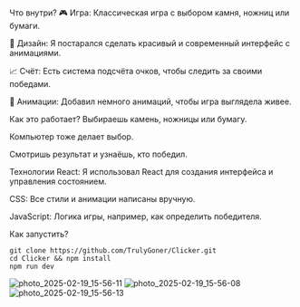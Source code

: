 Что внутри?
🎮 Игра: Классическая игра с выбором камня, ножниц или бумаги.

💅 Дизайн: Я постарался сделать красивый и современный интерфейс с анимациями.

📈 Счёт: Есть система подсчёта очков, чтобы следить за своими победами.

🎨 Анимации: Добавил немного анимаций, чтобы игра выглядела живее.

Как это работает?
Выбираешь камень, ножницы или бумагу.

Компьютер тоже делает выбор.

Смотришь результат и узнаёшь, кто победил.

Технологии
React: Я использовал React для создания интерфейса и управления состоянием.

CSS: Все стили и анимации написаны вручную.

JavaScript: Логика игры, например, как определить победителя.

Как запустить?
```
git clone https://github.com/TrulyGoner/Clicker.git
cd Clicker && npm install
npm run dev
```
![photo_2025-02-19_15-56-11](https://github.com/user-attachments/assets/669bcbfa-62e9-4717-ac42-9502f0942180)
![photo_2025-02-19_15-56-08](https://github.com/user-attachments/assets/5b1c8d23-3080-4ce4-a82d-2dd2c2e04a14)
![photo_2025-02-19_15-56-13](https://github.com/user-attachments/assets/3b4c1831-b3e4-41e2-8466-e4e33350bb01)
